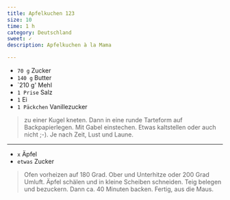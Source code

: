 ```yaml
---
title: Apfelkuchen 123
size: 10
time: 1 h
category: Deutschland
sweet: ✓
description: Apfelkuchen à la Mama

---
```


- `70 g` Zucker
- `140 g` Butter
- `210 g' Mehl
- `1 Prise` Salz
- `1` Ei
- `1 Päckchen` Vanillezucker

> zu einer Kugel kneten. Dann in eine runde Tarteform auf Backpapierlegen. Mit Gabel einstechen. Etwas kaltstellen oder auch nicht ;-). Je nach Zeit, Lust und Laune.

---

- `x` Äpfel
- `etwas` Zucker


> Ofen vorheizen auf 180 Grad. Ober und Unterhitze oder 200 Grad Umluft. Äpfel schälen und in kleine Scheiben schneiden. Teig belegen und bezuckern. Dann ca. 40 Minuten backen. Fertig, aus die Maus. 
